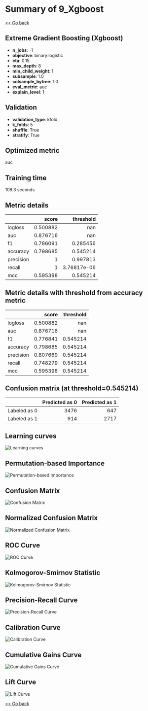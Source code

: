# Summary of 9_Xgboost

[<< Go back](../README.md)


## Extreme Gradient Boosting (Xgboost)
- **n_jobs**: -1
- **objective**: binary:logistic
- **eta**: 0.15
- **max_depth**: 8
- **min_child_weight**: 1
- **subsample**: 1.0
- **colsample_bytree**: 1.0
- **eval_metric**: auc
- **explain_level**: 1

## Validation
 - **validation_type**: kfold
 - **k_folds**: 5
 - **shuffle**: True
 - **stratify**: True

## Optimized metric
auc

## Training time

108.3 seconds

## Metric details
|           |    score |     threshold |
|:----------|---------:|--------------:|
| logloss   | 0.500882 | nan           |
| auc       | 0.876716 | nan           |
| f1        | 0.786091 |   0.285456    |
| accuracy  | 0.798685 |   0.545214    |
| precision | 1        |   0.997813    |
| recall    | 1        |   3.76817e-06 |
| mcc       | 0.595398 |   0.545214    |


## Metric details with threshold from accuracy metric
|           |    score |   threshold |
|:----------|---------:|------------:|
| logloss   | 0.500882 |  nan        |
| auc       | 0.876716 |  nan        |
| f1        | 0.776841 |    0.545214 |
| accuracy  | 0.798685 |    0.545214 |
| precision | 0.807669 |    0.545214 |
| recall    | 0.748279 |    0.545214 |
| mcc       | 0.595398 |    0.545214 |


## Confusion matrix (at threshold=0.545214)
|              |   Predicted as 0 |   Predicted as 1 |
|:-------------|-----------------:|-----------------:|
| Labeled as 0 |             3476 |              647 |
| Labeled as 1 |              914 |             2717 |

## Learning curves
![Learning curves](learning_curves.png)

## Permutation-based Importance
![Permutation-based Importance](permutation_importance.png)
## Confusion Matrix

![Confusion Matrix](confusion_matrix.png)


## Normalized Confusion Matrix

![Normalized Confusion Matrix](confusion_matrix_normalized.png)


## ROC Curve

![ROC Curve](roc_curve.png)


## Kolmogorov-Smirnov Statistic

![Kolmogorov-Smirnov Statistic](ks_statistic.png)


## Precision-Recall Curve

![Precision-Recall Curve](precision_recall_curve.png)


## Calibration Curve

![Calibration Curve](calibration_curve_curve.png)


## Cumulative Gains Curve

![Cumulative Gains Curve](cumulative_gains_curve.png)


## Lift Curve

![Lift Curve](lift_curve.png)



[<< Go back](../README.md)
